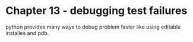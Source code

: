 # Chapter 13 - debugging test failures

python provides many ways to debug problem faster like using editable installes and pdb.
